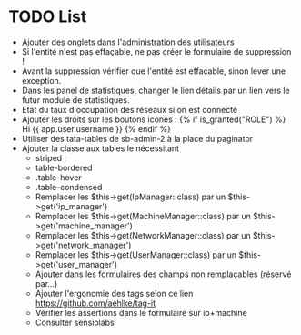 TODO List
=========
* Ajouter des onglets dans l'administration des utilisateurs
* Si l'entité n'est pas effaçable, ne pas créer le formulaire de suppression !
* Avant la suppression vérifier que l'entité est effaçable, sinon lever une exception.
* Dans les panel de statistiques, changer le lien détails par un lien vers le futur module de statistiques.
* Etat du taux d'occupation des réseaux si on est connecté
* Ajouter les droits sur les boutons icones : {% if is_granted("ROLE") %} Hi {{ app.user.username }} {% endif %}
* Utiliser des tata-tables de sb-admin-2 à la place du paginator
* Ajouter la classe aux tables le nécessitant  
    *  striped : <table class="table table-striped">
    *  table-bordered
    *  .table-hover
    *  .table-condensed
* Remplacer les $this->get(IpManager::class) par un $this->get('ip_manager')
* Remplacer les $this->get(MachineManager::class) par un $this->get('machine_manager')
* Remplacer les $this->get(NetworkManager::class) par un $this->get('network_manager')
* Remplacer les $this->get(UserManager::class) par un $this->get('user_manager')
* Ajouter dans les formulaires des champs non remplaçables (réservé par...)
* Ajouter l'ergonomie des tags selon ce lien https://github.com/aehlke/tag-it
* Vérifier les assertions dans le formulaire sur ip+machine
* Consulter sensiolabs
